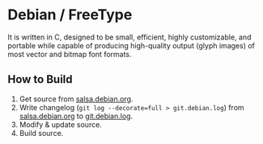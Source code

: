 # Debian / FreeType

It is written in C, designed to be small, efficient, highly customizable, and portable while capable of producing high-quality output (glyph images) of most vector and bitmap font formats.

## How to Build

1. Get source from [salsa.debian.org](https://salsa.debian.org/debian/freetype).
2. Write changelog (`git log --decorate=full > git.debian.log`) from [salsa.debian.org](https://salsa.debian.org/debian/freetype) to [git.debian.log](git.debian.log).
3. Modify & update source.
4. Build source.
